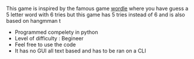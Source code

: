 This game is inspired by the famous game [wordle](https://www.nytimes.com/games/wordle/index.html) where you have guess a 5 letter word with 6 tries but this game has 5 tries instead of 6 and is also based on hangmman t
- Programmed compelety in python
- Level of difficulty : Begineer
- Feel free to use the code 
- It has no GUI all text based and has to be ran on a CLI
